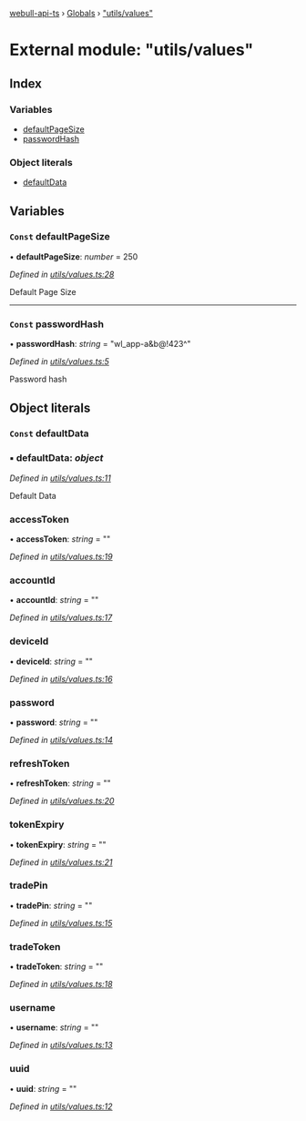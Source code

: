 [webull-api-ts](../README.md) › [Globals](../globals.md) › ["utils/values"](_utils_values_.md)

# External module: "utils/values"

## Index

### Variables

* [defaultPageSize](_utils_values_.md#const-defaultpagesize)
* [passwordHash](_utils_values_.md#const-passwordhash)

### Object literals

* [defaultData](_utils_values_.md#const-defaultdata)

## Variables

### `Const` defaultPageSize

• **defaultPageSize**: *number* = 250

*Defined in [utils/values.ts:28](https://github.com/edmundpf/webull-api-ts/blob/6bc4094/src/utils/values.ts#L28)*

Default Page Size

___

### `Const` passwordHash

• **passwordHash**: *string* = "wl_app-a&b@!423^"

*Defined in [utils/values.ts:5](https://github.com/edmundpf/webull-api-ts/blob/6bc4094/src/utils/values.ts#L5)*

Password hash

## Object literals

### `Const` defaultData

### ▪ **defaultData**: *object*

*Defined in [utils/values.ts:11](https://github.com/edmundpf/webull-api-ts/blob/6bc4094/src/utils/values.ts#L11)*

Default Data

###  accessToken

• **accessToken**: *string* = ""

*Defined in [utils/values.ts:19](https://github.com/edmundpf/webull-api-ts/blob/6bc4094/src/utils/values.ts#L19)*

###  accountId

• **accountId**: *string* = ""

*Defined in [utils/values.ts:17](https://github.com/edmundpf/webull-api-ts/blob/6bc4094/src/utils/values.ts#L17)*

###  deviceId

• **deviceId**: *string* = ""

*Defined in [utils/values.ts:16](https://github.com/edmundpf/webull-api-ts/blob/6bc4094/src/utils/values.ts#L16)*

###  password

• **password**: *string* = ""

*Defined in [utils/values.ts:14](https://github.com/edmundpf/webull-api-ts/blob/6bc4094/src/utils/values.ts#L14)*

###  refreshToken

• **refreshToken**: *string* = ""

*Defined in [utils/values.ts:20](https://github.com/edmundpf/webull-api-ts/blob/6bc4094/src/utils/values.ts#L20)*

###  tokenExpiry

• **tokenExpiry**: *string* = ""

*Defined in [utils/values.ts:21](https://github.com/edmundpf/webull-api-ts/blob/6bc4094/src/utils/values.ts#L21)*

###  tradePin

• **tradePin**: *string* = ""

*Defined in [utils/values.ts:15](https://github.com/edmundpf/webull-api-ts/blob/6bc4094/src/utils/values.ts#L15)*

###  tradeToken

• **tradeToken**: *string* = ""

*Defined in [utils/values.ts:18](https://github.com/edmundpf/webull-api-ts/blob/6bc4094/src/utils/values.ts#L18)*

###  username

• **username**: *string* = ""

*Defined in [utils/values.ts:13](https://github.com/edmundpf/webull-api-ts/blob/6bc4094/src/utils/values.ts#L13)*

###  uuid

• **uuid**: *string* = ""

*Defined in [utils/values.ts:12](https://github.com/edmundpf/webull-api-ts/blob/6bc4094/src/utils/values.ts#L12)*
